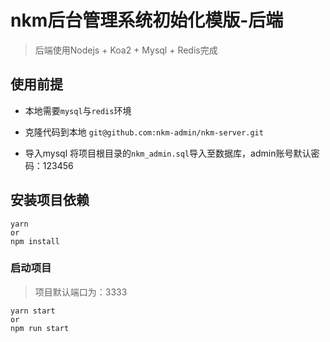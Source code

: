 # nkm后台管理系统初始化模版-后端

> 后端使用Nodejs + Koa2 + Mysql + Redis完成

## 使用前提

* 本地需要`mysql`与`redis`环境

* 克隆代码到本地
  `git@github.com:nkm-admin/nkm-server.git`

* 导入mysql
  将项目根目录的`nkm_admin.sql`导入至数据库，admin账号默认密码：123456

## 安装项目依赖
```
yarn
or
npm install
```

### 启动项目

> 项目默认端口为：3333

```
yarn start
or
npm run start
```
